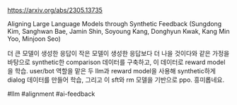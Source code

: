 https://arxiv.org/abs/2305.13735

Aligning Large Language Models through Synthetic Feedback (Sungdong Kim, Sanghwan Bae, Jamin Shin, Soyoung Kang, Donghyun Kwak, Kang Min Yoo, Minjoon Seo)

더 큰 모델이 생성한 응답이 작은 모델이 생성한 응답보다 더 나을 것이다와 같은 가정을 바탕으로 synthetic한 comparison 데이터를 구축하고, 이 데이터로 reward model을 학습. user/bot 역할을 맡은 두 llm과 reward model을 사용해 synthetic하게 dialog 데이터를 만들어 학습, 그리고 이 sft와 rm 모델을 기반으로 ppo. 흥미롭네요.

#llm #alignment #ai-feedback 